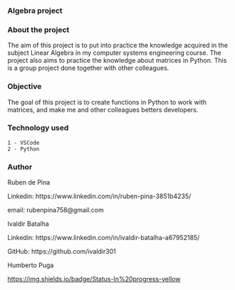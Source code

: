 <h3>Algebra project</h3> 

<h3>About the project</h3>

<p>The aim of this project is to put into practice the knowledge acquired in the subject Linear Algebra in my computer systems engineering course. The project also aims to practice the knowledge about matrices in Python. This is a group project done together with other colleagues.</p>   

<h3>Objective</h3> 

<p>The goal of this project is to create functions in Python to work with matrices, and make me and other colleagues betters developers.</p>

<h3>Technology used</h3>

    1 - VSCode
    2 - Python

 <h3>Author</h3>
 
<p>Ruben de Pina</p>
 <p>Linkedin: https://www.linkedin.com/in/ruben-pina-3851b4235/</p>
 <p>email: rubenpina758@gmail.com</p>

<p>Ivaldir Batalha</p>
 <p>Linkedin: https://www.linkedin.com/in/ivaldir-batalha-a67952185/</p>
 <p>GitHub: https://github.com/ivaldir301</p>

<p>Humberto Puga</p>

https://img.shields.io/badge/Status-In%20progress-yellow